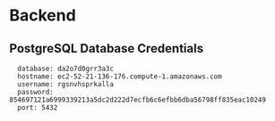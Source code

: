 # Backend

## PostgreSQL Database Credentials

      database: da2o7d0grr3a3c
      hostname: ec2-52-21-136-176.compute-1.amazonaws.com
      username: rgsnvhsprkalla
      password: 854697121a6999339213a5dc2d222d7ecfb6c6efbb6dba56798ff835eac10249
      port: 5432
